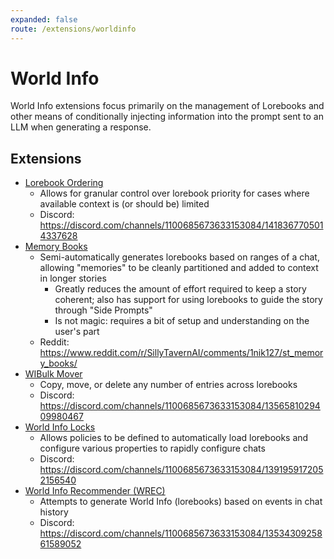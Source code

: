```yaml
---
expanded: false
route: /extensions/worldinfo
---
```


# World Info

World Info extensions focus primarily on the management of Lorebooks and other means of conditionally injecting information into the prompt sent to an LLM when generating a response.

## Extensions

- [Lorebook Ordering](https://github.com/aikohanasaki/SillyTavern-LorebookOrdering)
  - Allows for granular control over lorebook priority for cases where available context is (or should be) limited
  - Discord: https://discord.com/channels/1100685673633153084/1418367705014337628
- [Memory Books](https://github.com/aikohanasaki/SillyTavern-MemoryBooks)
  - Semi-automatically generates lorebooks based on ranges of a chat, allowing "memories" to be cleanly partitioned and added to context in longer stories
    - Greatly reduces the amount of effort required to keep a story coherent; also has support for using lorebooks to guide the story through "Side Prompts"
    - Is not magic: requires a bit of setup and understanding on the user's part
  - Reddit: https://www.reddit.com/r/SillyTavernAI/comments/1nik127/st_memory_books/
- [WIBulk Mover](https://github.com/leandrojofre/SillyTavern-WI-Bulk-Mover)
  - Copy, move, or delete any number of entries across lorebooks
  - Discord: https://discord.com/channels/1100685673633153084/1356581029409980467
- [World Info Locks](https://github.com/aikohanasaki/SillyTavern-WorldInfoLocks)
  - Allows policies to be defined to automatically load lorebooks and configure various properties to rapidly configure chats
  - Discord: https://discord.com/channels/1100685673633153084/1391959172052156540
- [World Info Recommender (WREC)](https://github.com/bmen25124/SillyTavern-WorldInfo-Recommender/)
  - Attempts to generate World Info (lorebooks) based on events in chat history
  - Discord: https://discord.com/channels/1100685673633153084/1353430925861589052
